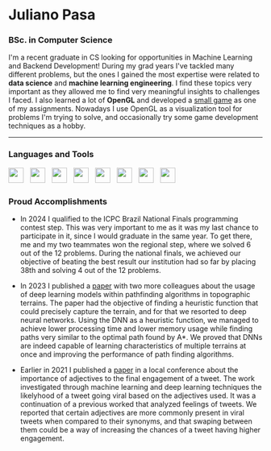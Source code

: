 # Juliano Pasa

 ### **BSc. in Computer Science** 

I'm a recent graduate in CS looking for opportunities in Machine Learning and Backend Development!
During my grad years I've tackled many different problems, but the ones I gained the most expertise were related to **data science** and **machine learning engineering**.
I find these topics very important as they allowed me to find very meaningful insights to challenges I faced.
I also learned a lot of **OpenGL** and developed a [small game](https://github.com/Juliano-Pasa/cga-demos/tree/main/demos/glsl40_toon) as one of my assignments. 
Nowadays I use OpenGL as a visualization tool for problems I'm trying to solve, and occasionally try some game development techniques as a hobby.

---

### Languages and Tools

<img align="left" width="30px" style="padding-right:10px" src="https://cdn.jsdelivr.net/gh/devicons/devicon@latest/icons/python/python-original.svg" />
<img align="left" width="30px" style="padding-right:10px" src="https://cdn.jsdelivr.net/gh/devicons/devicon@latest/icons/tensorflow/tensorflow-original.svg" />
<img align="left" width="30px" style="padding-right:10px" src="https://cdn.jsdelivr.net/gh/devicons/devicon@latest/icons/cplusplus/cplusplus-original.svg" />
<img align="left" width="30px" style="padding-right:10px" src="https://cdn.jsdelivr.net/gh/devicons/devicon@latest/icons/csharp/csharp-original.svg" />
<img align="left" width="30px" style="padding-right:10px" src="https://cdn.jsdelivr.net/gh/devicons/devicon@latest/icons/unity/unity-original.svg" />
<img align="left" width="30px" style="padding-right:10px" src="https://cdn.jsdelivr.net/gh/devicons/devicon@latest/icons/opengl/opengl-original.svg" />
<img align="left" width="30px" style="padding-right:10px" src="https://cdn.jsdelivr.net/gh/devicons/devicon@latest/icons/googlecloud/googlecloud-original.svg" />
<img align="left" width="30px" style="padding-right:10px" src="https://cdn.jsdelivr.net/gh/devicons/devicon@latest/icons/mysql/mysql-original.svg" />
<br/>
<br/>


### Proud Accomplishments

- In 2024 I qualified to the ICPC Brazil National Finals programming contest step. This was very important to me as it was my last chance to participate in it, since I would graduate in the same year.
To get there, me and my two teammates won the regional step, where we solved 6 out of the 12 problems. During the national finals, we achieved our objective of beating the best result our institution had so far
by placing 38th and solving 4 out of the 12 problems.

- In 2023 I published a [paper](https://www.scitepress.org/Link.aspx?doi=10.5220/0012129900003546) with two more colleagues about the usage of deep learning models within pathfinding algorithms in topographic terrains.
The paper had the objective of finding a heuristic function that could precisely capture the terrain, and for that we resorted to deep neural networks. 
Using the DNN as a heuristic function, we managed to achieve lower processing time and lower memory usage while finding paths very similar to the optimal path found by A*. 
We proved that DNNs are indeed capable of learning characteristics of multiple terrains at once and improving the performance of path finding algorithms.

- Earlier in 2021 I published a [paper](https://sol.sbc.org.br/index.php/erbd/article/view/17244) in a local conference about the importance of adjectives to the final engagement of a tweet.
The work investigated through machine learning and deep learning techniques the likelyhood of a tweet going viral based on the adjectives used. It was a continuation
of a previous worked that analyzed feelings of tweets. We reported that certain adjectives are more commonly present in viral tweets when compared to their synonyms, and that
swaping between them could be a way of increasing the chances of a tweet having higher engagement.


<!--
**Juliano-Pasa/Juliano-Pasa** is a ✨ _special_ ✨ repository because its `README.md` (this file) appears on your GitHub profile.

Here are some ideas to get you started:

- 🔭 I’m currently working on ...
- 🌱 I’m currently learning ...
- 👯 I’m looking to collaborate on ...
- 🤔 I’m looking for help with ...
- 💬 Ask me about ...
- 📫 How to reach me: ...
- 😄 Pronouns: ...
- ⚡ Fun fact: ...
-->
